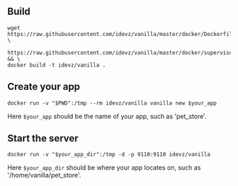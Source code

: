 ## Build

````
wget https://raw.githubusercontent.com/idevz/vanilla/master/docker/Dockerfile \
     https://raw.githubusercontent.com/idevz/vanilla/master/docker/supervisord.conf && \
docker build -t idevz/vanilla .
````

## Create your app

```
docker run -v "$PWD":/tmp --rm idevz/vanilla vanilla new $your_app
```

Here `$your_app` should be the name of your app, such as 'pet_store'.

## Start the server

````
docker run -v "$your_app_dir":/tmp -d -p 9110:9110 idevz/vanilla
````

Here `$your_app_dir` should be where your app locates on, such as '/home/vanilla/pet_store'.
